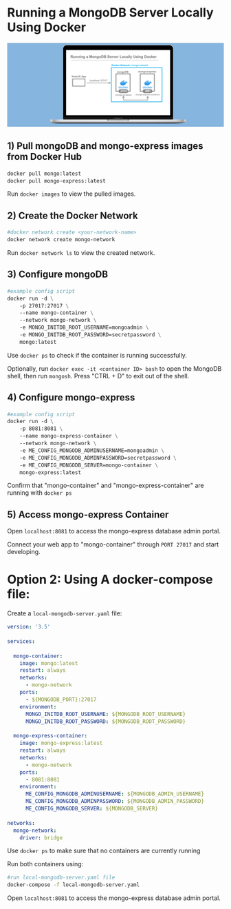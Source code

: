 # Running a MongoDB Server Locally Using Docker 
<img src="assets/images/readme-banner.png">

## 1) Pull mongoDB and mongo-express images from Docker Hub
```dockerfile
docker pull mongo:latest
docker pull mongo-express:latest
```
Run `docker images` to view the pulled images.

## 2) Create the Docker Network
```dockerfile
#docker network create <your-network-name>
docker network create mongo-network
```
Run `docker network ls` to view the created network.

## 3) Configure mongoDB    
```dockerfile
#example config script
docker run -d \
    -p 27017:27017 \
    --name mongo-container \
    --network mongo-network \
    -e MONGO_INITDB_ROOT_USERNAME=mongoadmin \
    -e MONGO_INITDB_ROOT_PASSWORD=secretpassword \
    mongo:latest
```
Use `docker ps` to check if the container is running successfully.

Optionally, run `docker exec -it <container ID> bash` to open the MongoDB shell, then run `mongosh`.
Press "CTRL + D" to exit out of the shell.

## 4) Configure mongo-express
```dockerfile
#example config script
docker run -d \
    -p 8081:8081 \
    --name mongo-express-container \
    --network mongo-network \
    -e ME_CONFIG_MONGODB_ADMINUSERNAME=mongoadmin \
    -e ME_CONFIG_MONGODB_ADMINPASSWORD=secretpassword \
    -e ME_CONFIG_MONGODB_SERVER=mongo-container \
    mongo-express:latest
```
Confirm that "mongo-container" and "mongo-express-container" are running with `docker ps`


## 5) Access mongo-express Container
Open `localhost:8081` to access the mongo-express database admin portal. 

Connect your web app to "mongo-container" through `PORT 27017` and start developing. 


# Option 2: Using A docker-compose file:

Create a `local-mongodb-server.yaml` file:
```yaml
version: '3.5'

services:

  mongo-container:
    image: mongo:latest
    restart: always
    networks:
      - mongo-network
    ports:
      - ${MONGODB_PORT}:27017
    environment:
      MONGO_INITDB_ROOT_USERNAME: ${MONGODB_ROOT_USERNAME}
      MONGO_INITDB_ROOT_PASSWORD: ${MONGODB_ROOT_PASSWORD}

  mongo-express-container:
    image: mongo-express:latest
    restart: always
    networks:
      - mongo-network
    ports:
      - 8081:8081
    environment:
      ME_CONFIG_MONGODB_ADMINUSERNAME: ${MONGODB_ADMIN_USERNAME}
      ME_CONFIG_MONGODB_ADMINPASSWORD: ${MONGODB_ADMIN_PASSWORD}
      ME_CONFIG_MONGODB_SERVER: ${MONGODB_SERVER}

networks:
  mongo-network:
    driver: bridge
```

Use `docker ps` to make sure that no containers are currently running

Run both containers using: 
```bash
#run local-mongodb-server.yaml file
docker-compose -f local-mongodb-server.yaml
```
Open `localhost:8081` to access the mongo-express database admin portal. 



